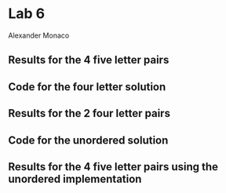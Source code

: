 # Lab 6
Alexander Monaco
##



## Results for the 4 five letter pairs

## Code for the four letter solution

## Results for the 2 four letter pairs

## Code for the unordered solution

## Results for the 4 five letter pairs using the unordered implementation
